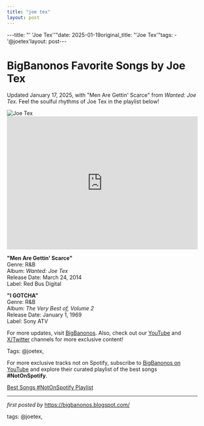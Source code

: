 ```yaml
---
title: "joe tex"
layout: post
---
```

---title: "' 'Joe Tex''"date: 2025-01-19original_title: "'Joe Tex'"tags:  - '@joetex'layout: post---<!-- Title of the Post --><h1 >BigBanonos Favorite Songs by Joe Tex</h1> <!-- Introductory Text --><p >Updated January 17, 2025, with "Men Are Gettin' Scarce" from <em>Wanted: Joe Tex</em>. Feel the soulful rhythms of Joe Tex in the playlist below!</p> <!-- Featured Image --><div > <img src="https://i.scdn.co/image/ab67616d0000b2730ead67e243f8080c586ad6be" alt="Joe Tex" /></div> <!-- Spotify Embed --><div > <iframe src="https://open.spotify.com/embed/playlist/23rHbdBbxLnYiLGVHsdOty?utm_source=generator" width="100%" height="352" frameborder="0" allowfullscreen="" allow="autoplay; clipboard-write; encrypted-media; fullscreen; picture-in-picture" loading="lazy"></iframe></div> <!-- Song Information --><div > <p><strong>"Men Are Gettin' Scarce"</strong><br> Genre: R&B<br> Album: <em>Wanted: Joe Tex</em><br> Release Date: March 24, 2014<br> Label: Red Bus Digital</p> <p><strong>"I GOTCHA"</strong><br> Genre: R&B<br> Album: <em>The Very Best of, Volume 2</em><br> Release Date: January 1, 1969<br> Label: Sony ATV</p></div> <!-- Footer Links --><div > <p>For more updates, visit <a href="https://bigbanonos.blogspot.com/" target="_blank">BigBanonos</a>. Also, check out our <a href="https://www.youtube.com/@BigBanonos" target="_blank">YouTube</a> and <a href="https://x.com/bigbanonos" target="_blank">X/Twitter</a> channels for more exclusive content!</p></div> <!-- Tags --><p >Tags: @joetex,</p><!--Subscribe and Playlist Links--><div>    <p>For more exclusive tracks not on Spotify, subscribe to <a href="https://www.youtube.com/@BigBanonos" target="_blank">BigBanonos on YouTube</a> and explore their curated playlist of the best songs <strong>#NotOnSpotify</strong>.</p>    <p><a href="https://www.youtube.com/playlist?list=PLtuNtuTatqI0kFahUCbtbfenC_ET5O_tr" target="_blank">Best Songs #NotOnSpotify Playlist<br /></a></p></div><hr /><p><em>first posted by</em> <a href="https://bigbanonos.blogspot.com/" rel="noopener" target="_new">https://bigbanonos.blogspot.com/</a></p><p>tags: @joetex,</p>